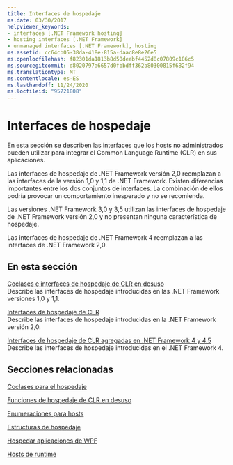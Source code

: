 ```yaml
---
title: Interfaces de hospedaje
ms.date: 03/30/2017
helpviewer_keywords:
- interfaces [.NET Framework hosting]
- hosting interfaces [.NET Framework]
- unmanaged interfaces [.NET Framework], hosting
ms.assetid: cc64cb05-38da-418e-815a-daac8e8e26e5
ms.openlocfilehash: f82301da1813b8d50deebf4452d8c07809c186c5
ms.sourcegitcommit: d8020797a6657d0fbbdff362b80300815f682f94
ms.translationtype: MT
ms.contentlocale: es-ES
ms.lasthandoff: 11/24/2020
ms.locfileid: "95721808"
---
```

# <a name="hosting-interfaces"></a>Interfaces de hospedaje

En esta sección se describen las interfaces que los hosts no administrados pueden utilizar para integrar el Common Language Runtime (CLR) en sus aplicaciones.  
  
 Las interfaces de hospedaje de .NET Framework versión 2,0 reemplazan a las interfaces de la versión 1,0 y 1,1 de .NET Framework. Existen diferencias importantes entre los dos conjuntos de interfaces. La combinación de ellos podría provocar un comportamiento inesperado y no se recomienda.  
  
 Las versiones .NET Framework 3,0 y 3,5 utilizan las interfaces de hospedaje de .NET Framework versión 2,0 y no presentan ninguna característica de hospedaje.  
  
 Las interfaces de hospedaje de .NET Framework 4 reemplazan a las interfaces de .NET Framework 2,0.
  
## <a name="in-this-section"></a>En esta sección  

 [Coclases e interfaces de hospedaje de CLR en desuso](deprecated-clr-hosting-interfaces-and-coclasses.md)  
 Describe las interfaces de hospedaje introducidas en las .NET Framework versiones 1,0 y 1,1.  
  
 [Interfaces de hospedaje de CLR](clr-hosting-interfaces.md)  
 Describe las interfaces de hospedaje introducidas en la .NET Framework versión 2,0.  
  
 [Interfaces de hospedaje de CLR agregadas en .NET Framework 4 y 4.5](clr-hosting-interfaces-added-in-the-net-framework-4-and-4-5.md)  
 Describe las interfaces de hospedaje introducidas en el .NET Framework 4.  
  
## <a name="related-sections"></a>Secciones relacionadas  

 [Coclases para el hospedaje](hosting-coclasses.md)  
  
 [Funciones de hospedaje de CLR en desuso](deprecated-clr-hosting-functions.md)  
  
 [Enumeraciones para hosts](hosting-enumerations.md)  
  
 [Estructuras de hospedaje](hosting-structures.md)  
  
 [Hospedar aplicaciones de WPF](index.md)  
  
 [Hosts de runtime](/previous-versions/dotnet/netframework-4.0/a51xd4ze(v=vs.100))

